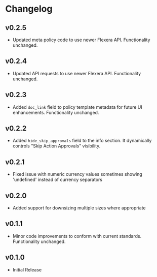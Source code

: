 # Changelog

## v0.2.5

- Updated meta policy code to use newer Flexera API. Functionality unchanged.

## v0.2.4

- Updated API requests to use newer Flexera API. Functionality unchanged.

## v0.2.3

- Added `doc_link` field to policy template metadata for future UI enhancements. Functionality unchanged.

## v0.2.2

- Added `hide_skip_approvals` field to the info section. It dynamically controls "Skip Action Approvals" visibility.

## v0.2.1

- Fixed issue with numeric currency values sometimes showing 'undefined' instead of currency separators

## v0.2.0

- Added support for downsizing multiple sizes where appropriate

## v0.1.1

- Minor code improvements to conform with current standards. Functionality unchanged.

## v0.1.0

- Initial Release
